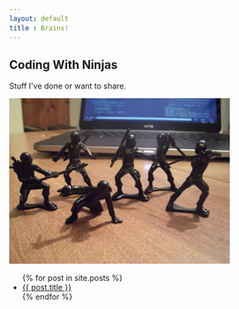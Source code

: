 ```yaml
---
layout: default
title : Brains!
---
```


Coding With Ninjas
-------------------

Stuff I've done or want to share.

<img src="images/ninjaslaptop.jpg" alt="ninjas" style="width: 400px;"/>

<ul>
  {% for post in site.posts %}
    <li>
      <a href="{{ post.url }}">{{ post.title }}</a>
    </li>
  {% endfor %}
</ul>